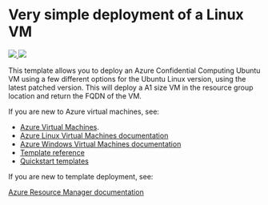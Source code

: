 # Very simple deployment of a Linux VM

<a href="https://portal.azure.com/#create/Microsoft.Template/uri/https%3A%2F%2Fbitbucket.org%2Fanjunasec%2Fanjuna-utils%2Fraw%2F2d0b4324fb85816fc4ccf3d9e61f4e44da3a18ef%2Facc%2Fanjuna-acc-template%2Fazuredeploy.json" target="_blank">
    <img src="http://azuredeploy.net/deploybutton.png"/>
</a>
<a href="http://armviz.io/#/?load=https%3A%2F%2Fbitbucket.org%2Fanjunasec%2Fanjuna-utils%2Fraw%2F2d0b4324fb85816fc4ccf3d9e61f4e44da3a18ef%2Facc%2Fanjuna-acc-template%2Fazuredeploy.json" target="_blank">
    <img src="http://armviz.io/visualizebutton.png"/>
</a>

This template allows you to deploy an Azure Confidential Computing Ubuntu VM using a few different options for the Ubuntu Linux version, using the latest patched version. This will deploy a A1 size VM in the resource group location and return the FQDN of the VM.

If you are new to Azure virtual machines, see:

- [Azure Virtual Machines](https://azure.microsoft.com/services/virtual-machines/).
- [Azure Linux Virtual Machines documentation](https://docs.microsoft.com/azure/virtual-machines/linux/)
- [Azure Windows Virtual Machines documentation](https://docs.microsoft.com/azure/virtual-machines/windows/)
- [Template reference](https://docs.microsoft.com/azure/templates/microsoft.compute/allversions)
- [Quickstart templates](https://azure.microsoft.com/resources/templates/?resourceType=Microsoft.Compute&pageNumber=1&sort=Popular)

If you are new to template deployment, see:

[Azure Resource Manager documentation](https://docs.microsoft.com/azure/azure-resource-manager/)

